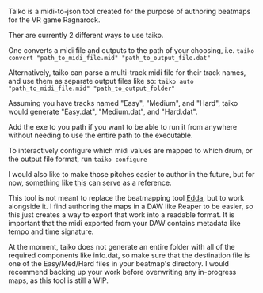 Taiko is a midi-to-json tool created for the purpose of authoring beatmaps for the VR game Ragnarock.

Ther are currently 2 different ways to use taiko.

One converts a midi file and outputs to the path of your choosing, i.e.
`taiko convert "path_to_midi_file.mid" "path_to_output_file.dat"`

Alternatively, taiko can parse a multi-track midi file for their track names, and use them as separate output files like so:
`taiko auto "path_to_midi_file.mid" "path_to_output_folder"`

Assuming you have tracks named "Easy", "Medium", and "Hard", taiko would generate "Easy.dat", "Medium.dat", and "Hard.dat".

Add the exe to you path if you want to be able to run it from anywhere without needing to use the entire path to the executable.

To interactively configure which midi values are mapped to which drum, or the output file format, run `taiko configure` 

I would also like to make those pitches easier to author in the future, but for now, something like [this](https://www.inspiredacoustics.com/en/MIDI_note_numbers_and_center_frequencies) can serve as a reference.

This tool is not meant to replace the beatmapping tool [Edda](https://github.com/PKBeam/Edda), but to work alongside it. I find authoring the maps in a DAW like Reaper to be easier, so this just creates a way to export that work into a readable format. It is important that the midi exported from your DAW contains metadata like tempo and time signature. 

At the moment, taiko does not generate an entire folder with all of the required components like info.dat, so make sure that the destination file is one of the Easy/Med/Hard files in your beatmap's directory. I would recommend backing up your work before overwriting any in-progress maps, as this tool is still a WIP.
